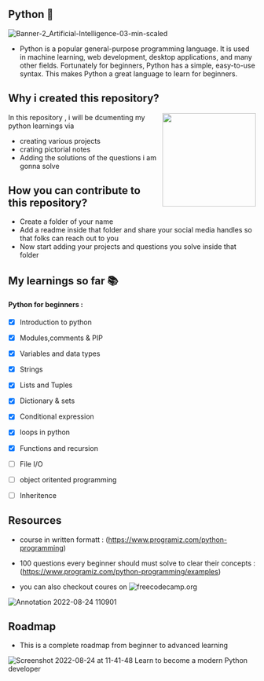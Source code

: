 ## Python 🐍
![Banner-2_Artificial-Intelligence-03-min-scaled](https://user-images.githubusercontent.com/96974600/186336343-75260948-6b68-4f49-a6ed-6beaa9b04133.jpg)

- Python is a popular general-purpose programming language. It is used in machine learning, web development, desktop applications, and many other fields. Fortunately for beginners, Python has a simple, easy-to-use syntax. This makes Python a great language to learn for beginners.

## Why i created this repository?

<img align="right" height="190" src=https://user-images.githubusercontent.com/96974600/186341275-c8872087-dfd1-4925-871c-2a9080d31f11.png>


 In this repository , i will be dcumenting my python learnings via 
 - creating various projects
 - crating pictorial notes
 - Adding the solutions of the questions i am gonna solve 
 

## How you can contribute to this repository? 

- Create a folder of your name
- Add a readme inside that folder and share your social media handles so that folks can reach out to you
- Now start adding your projects and questions you solve inside that folder 







## My learnings so far 📚

#### Python for beginners :
  
- [x] Introduction to python

- [x] Modules,comments & PIP

- [x] Variables and data types

- [x] Strings

- [x] Lists and Tuples

- [x] Dictionary & sets

- [x] Conditional expression 

- [x] loops in python

- [x] Functions and recursion 

- [ ] File I/O
 
- [ ] object oritented programming

- [ ] Inheritence 


## Resources

- course in written formatt : (https://www.programiz.com/python-programming)
- 100 questions every beginner should must solve to clear their concepts : (https://www.programiz.com/python-programming/examples)

- you can also checkout coures on ![freecodecamp.org](https://www.freecodecamp.org/news/python-programming-course/)

![Annotation 2022-08-24 110901](https://user-images.githubusercontent.com/96974600/186337872-5a6b8971-6ee2-4d6a-8cf5-0c8c22a8f783.png)

## Roadmap 
- This is a complete roadmap from beginner to advanced learning 

  
![Screenshot 2022-08-24 at 11-41-48 Learn to become a modern Python developer](https://user-images.githubusercontent.com/96974600/186344323-06f4324f-328d-4a9c-a0ad-8fb958eed1a3.png)






